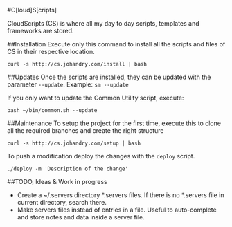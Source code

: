 #C[loud]S[cripts]

CloudScripts (CS) is where all my day to day scripts, templates and frameworks are stored.

##Installation
Execute only this command to install all the scripts and files of CS in their respective location.

```
curl -s http://cs.johandry.com/install | bash
```

##Updates
Once the scripts are installed, they can be updated with the parameter ``--update``. Example: ``sm --update``

If you only want to update the Common Utility script, execute:

```
bash ~/bin/common.sh --update
```
##Maintenance
To setup the project for the first time, execute this to clone all the required branches and create the right structure

```
curl -s http://cs.johandry.com/setup | bash
```

To push a modification deploy the changes with the ``deploy`` script.

```
./deploy -m 'Description of the change'
```

##TODO, Ideas & Work in progress

* Create a ~/.servers directory *.servers files. If there is no *.servers file in current directory, search there.
* Make servers files instead of entries in a file. Useful to auto-complete and store notes and data inside a server file.